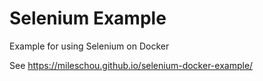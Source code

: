 # Selenium Example

Example for using Selenium on Docker

See https://mileschou.github.io/selenium-docker-example/
